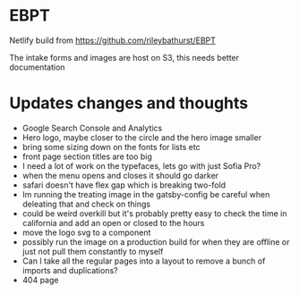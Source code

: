 # EBPT

Netlify build from
https://github.com/rileybathurst/EBPT

The intake forms and images are host on S3, this needs better documentation



# Updates changes and thoughts

- Google Search Console and Analytics
- Hero logo, maybe closer to the circle and the hero image smaller
- bring some sizing down on the fonts for lists etc
- front page section titles are too big
- I need a lot of work on the typefaces, lets go with just Sofia Pro?
- when the menu opens and closes it should go darker
- safari doesn't have flex gap which is breaking two-fold
- Im running the treating image in the gatsby-config be careful when deleating that and check on things
- could be weird overkill but it's probably pretty easy to check the time in california and add an open or closed to the hours
- move the logo svg to a component
- possibly run the image on a production build for when they are offline or just not pull them constantly to myself
- Can I take all the regular pages into a layout to remove a bunch of imports and duplications?
- 404 page

